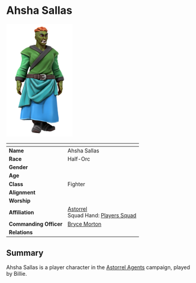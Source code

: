 # Ahsha Sallas

<img src="../../images/people/ahsha-sallas.png" height="300" />

| []() | |
| --- | --- |
| **Name** | Ahsha Sallas |
| **Race** | Half-Orc |
| **Gender** | |
| **Age** | |
| **Class** | Fighter |
| **Alignment** | |
| **Worship** | |
| **Affiliation** | [Astorrel](../civilisations/kingdom-of-astor/organisations/astorrel/README.md)<br />Squad Hand: [Players Squad](../civilisations/kingdom-of-astor/organisations/astorrel/squads/players.md) |
| **Commanding Officer** | [Bryce Morton](bryce-morton.md) |
| **Relations** | |

## Summary

Ahsha Sallas is a player character in the [Astorrel Agents](../../campaigns/astorrel-agents/README.md) campaign, played by Billie.
